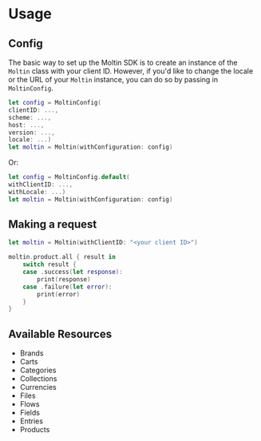 # Usage

## Config

The basic way to set up the Moltin SDK is to create an instance of the `Moltin` class with your client ID. However, if you'd like to change the locale or the URL of your `Moltin` instance, you can do so by passing in `MoltinConfig`.


```swift
let config = MoltinConfig(
clientID: ...,
scheme: ...,
host: ...,
version: ...,
locale: ...)
let moltin = Moltin(withConfiguration: config)
```
Or: 
```swift
let config = MoltinConfig.default(
withClientID: ...,
withLocale: ...)
let moltin = Moltin(withConfiguration: config)
```

## Making a request
```swift
let moltin = Moltin(withClientID: "<your client ID>")

moltin.product.all { result in
    switch result {
    case .success(let response):
        print(response)
    case .failure(let error):
        print(error)
    }
}
```

## Available Resources
- Brands
- Carts
- Categories
- Collections
- Currencies
- Files
- Flows
- Fields
- Entries
- Products